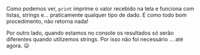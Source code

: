 Como podemos ver, `print` imprime o valor recebido na tela e funciona com listas, strings e... praticamente qualquer tipo de dado. E como todo bom procedimento, não retorna nada!

Por outro lado, quando estamos no console os resultados só serão diferentes quando utilizemos strings. Por isso não foi necessário ... até agora. :stuck_out_tongue: